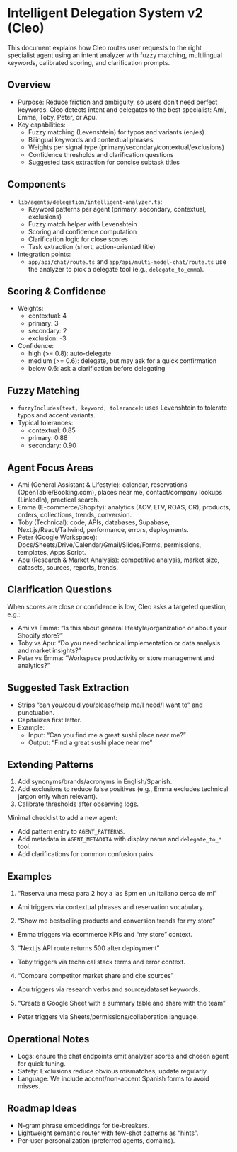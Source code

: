 # Intelligent Delegation System v2 (Cleo)

This document explains how Cleo routes user requests to the right specialist agent using an intent analyzer with fuzzy matching, multilingual keywords, calibrated scoring, and clarification prompts.

## Overview

- Purpose: Reduce friction and ambiguity, so users don’t need perfect keywords. Cleo detects intent and delegates to the best specialist: Ami, Emma, Toby, Peter, or Apu.
- Key capabilities:
  - Fuzzy matching (Levenshtein) for typos and variants (en/es)
  - Bilingual keywords and contextual phrases
  - Weights per signal type (primary/secondary/contextual/exclusions)
  - Confidence thresholds and clarification questions
  - Suggested task extraction for concise subtask titles

## Components

- `lib/agents/delegation/intelligent-analyzer.ts`:
  - Keyword patterns per agent (primary, secondary, contextual, exclusions)
  - Fuzzy match helper with Levenshtein
  - Scoring and confidence computation
  - Clarification logic for close scores
  - Task extraction (short, action-oriented title)
- Integration points:
  - `app/api/chat/route.ts` and `app/api/multi-model-chat/route.ts` use the analyzer to pick a delegate tool (e.g., `delegate_to_emma`).

## Scoring & Confidence

- Weights:
  - contextual: 4
  - primary: 3
  - secondary: 2
  - exclusion: -3
- Confidence:
  - high (>= 0.8): auto-delegate
  - medium (>= 0.6): delegate, but may ask for a quick confirmation
  - below 0.6: ask a clarification before delegating

## Fuzzy Matching

- `fuzzyIncludes(text, keyword, tolerance)`: uses Levenshtein to tolerate typos and accent variants.
- Typical tolerances:
  - contextual: 0.85
  - primary: 0.88
  - secondary: 0.90

## Agent Focus Areas

- Ami (General Assistant & Lifestyle): calendar, reservations (OpenTable/Booking.com), places near me, contact/company lookups (LinkedIn), practical search.
- Emma (E-commerce/Shopify): analytics (AOV, LTV, ROAS, CR), products, orders, collections, trends, conversion.
- Toby (Technical): code, APIs, databases, Supabase, Next.js/React/Tailwind, performance, errors, deployments.
- Peter (Google Workspace): Docs/Sheets/Drive/Calendar/Gmail/Slides/Forms, permissions, templates, Apps Script.
- Apu (Research & Market Analysis): competitive analysis, market size, datasets, sources, reports, trends.

## Clarification Questions

When scores are close or confidence is low, Cleo asks a targeted question, e.g.:
- Ami vs Emma: “Is this about general lifestyle/organization or about your Shopify store?”
- Toby vs Apu: “Do you need technical implementation or data analysis and market insights?”
- Peter vs Emma: “Workspace productivity or store management and analytics?”

## Suggested Task Extraction

- Strips “can you/could you/please/help me/I need/I want to” and punctuation.
- Capitalizes first letter.
- Example:
  - Input: “Can you find me a great sushi place near me?”
  - Output: “Find a great sushi place near me”

## Extending Patterns

1) Add synonyms/brands/acronyms in English/Spanish.
2) Add exclusions to reduce false positives (e.g., Emma excludes technical jargon only when relevant).
3) Calibrate thresholds after observing logs.

Minimal checklist to add a new agent:
- Add pattern entry to `AGENT_PATTERNS`.
- Add metadata in `AGENT_METADATA` with display name and `delegate_to_*` tool.
- Add clarifications for common confusion pairs.

## Examples

1) “Reserva una mesa para 2 hoy a las 8pm en un italiano cerca de mí”
- Ami triggers via contextual phrases and reservation vocabulary.

2) “Show me bestselling products and conversion trends for my store”
- Emma triggers via ecommerce KPIs and “my store” context.

3) “Next.js API route returns 500 after deployment”
- Toby triggers via technical stack terms and error context.

4) “Compare competitor market share and cite sources”
- Apu triggers via research verbs and source/dataset keywords.

5) “Create a Google Sheet with a summary table and share with the team”
- Peter triggers via Sheets/permissions/collaboration language.

## Operational Notes

- Logs: ensure the chat endpoints emit analyzer scores and chosen agent for quick tuning.
- Safety: Exclusions reduce obvious mismatches; update regularly.
- Language: We include accent/non-accent Spanish forms to avoid misses.

## Roadmap Ideas

- N-gram phrase embeddings for tie-breakers.
- Lightweight semantic router with few-shot patterns as “hints”.
- Per-user personalization (preferred agents, domains).
